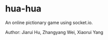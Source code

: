 # hua-hua

An online pictionary game using socket.io.

Author: Jiarui Hu, Zhangyang Wei, Xiaorui Yang
